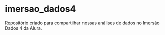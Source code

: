 # imersao_dados4
Repositório criado para compartilhar nossas análises de dados no Imersão Dados 4 da Alura.
